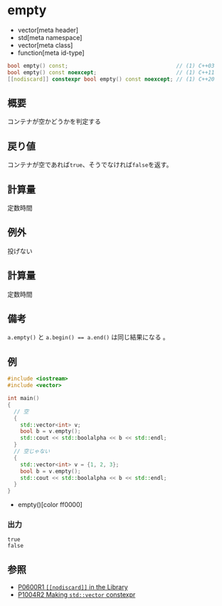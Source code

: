 # empty
* vector[meta header]
* std[meta namespace]
* vector[meta class]
* function[meta id-type]

```cpp
bool empty() const;                                  // (1) C++03
bool empty() const noexcept;                         // (1) C++11
[[nodiscard]] constexpr bool empty() const noexcept; // (1) C++20
```

## 概要
コンテナが空かどうかを判定する


## 戻り値
コンテナが空であれば`true`、そうでなければ`false`を返す。


## 計算量
定数時間


## 例外
投げない


## 計算量
定数時間


## 備考
`a.empty()` と `a.begin() == a.end()` は同じ結果になる
。

## 例
```cpp example
#include <iostream>
#include <vector>

int main()
{
  // 空
  {
    std::vector<int> v;
    bool b = v.empty();
    std::cout << std::boolalpha << b << std::endl;
  }
  // 空じゃない
  {
    std::vector<int> v = {1, 2, 3};
    bool b = v.empty();
    std::cout << std::boolalpha << b << std::endl;
  }
}
```
* empty()[color ff0000]

### 出力
```
true
false
```


## 参照
- [P0600R1 `[[nodiscard]]` in the Library](http://www.open-std.org/jtc1/sc22/wg21/docs/papers/2017/p0600r1.pdf)
- [P1004R2 Making `std::vector` constexpr](https://www.open-std.org/jtc1/sc22/wg21/docs/papers/2019/p1004r2.pdf)
